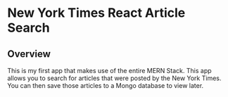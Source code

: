 # New York Times React Article Search

## Overview

This is my first app that makes use of the entire MERN Stack. This app allows you to search for articles that were posted by the New York Times. You can then save those articles to a Mongo database to view later.